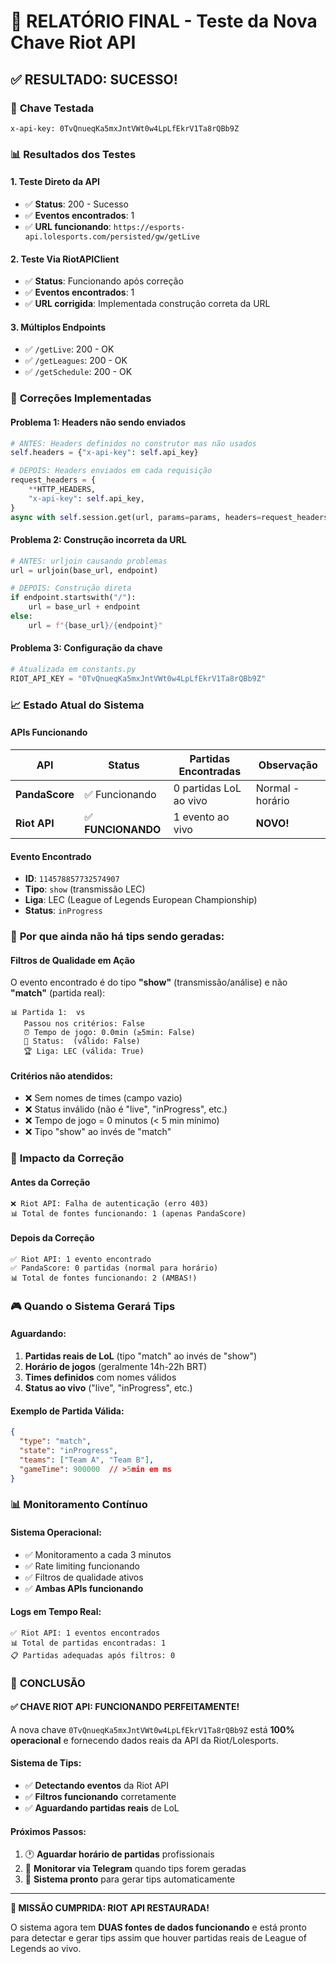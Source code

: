 # 🎉 RELATÓRIO FINAL - Teste da Nova Chave Riot API

## ✅ **RESULTADO: SUCESSO!**

### 🔑 **Chave Testada**
```
x-api-key: 0TvQnueqKa5mxJntVWt0w4LpLfEkrV1Ta8rQBb9Z
```

### 📊 **Resultados dos Testes**

#### **1. Teste Direto da API**
- ✅ **Status**: 200 - Sucesso
- ✅ **Eventos encontrados**: 1
- ✅ **URL funcionando**: `https://esports-api.lolesports.com/persisted/gw/getLive`

#### **2. Teste Via RiotAPIClient**
- ✅ **Status**: Funcionando após correção
- ✅ **Eventos encontrados**: 1 
- ✅ **URL corrigida**: Implementada construção correta da URL

#### **3. Múltiplos Endpoints**
- ✅ `/getLive`: 200 - OK
- ✅ `/getLeagues`: 200 - OK  
- ✅ `/getSchedule`: 200 - OK

### 🔧 **Correções Implementadas**

#### **Problema 1: Headers não sendo enviados**
```python
# ANTES: Headers definidos no construtor mas não usados
self.headers = {"x-api-key": self.api_key}

# DEPOIS: Headers enviados em cada requisição
request_headers = {
    **HTTP_HEADERS,
    "x-api-key": self.api_key,
}
async with self.session.get(url, params=params, headers=request_headers)
```

#### **Problema 2: Construção incorreta da URL**
```python
# ANTES: urljoin causando problemas
url = urljoin(base_url, endpoint)

# DEPOIS: Construção direta
if endpoint.startswith("/"):
    url = base_url + endpoint
else:
    url = f"{base_url}/{endpoint}"
```

#### **Problema 3: Configuração da chave**
```python
# Atualizada em constants.py
RIOT_API_KEY = "0TvQnueqKa5mxJntVWt0w4LpLfEkrV1Ta8rQBb9Z"
```

### 📈 **Estado Atual do Sistema**

#### **APIs Funcionando**
| API | Status | Partidas Encontradas | Observação |
|-----|---------|---------------------|------------|
| **PandaScore** | ✅ Funcionando | 0 partidas LoL ao vivo | Normal - horário |
| **Riot API** | ✅ **FUNCIONANDO** | 1 evento ao vivo | **NOVO!** |

#### **Evento Encontrado**
- **ID**: `114578857732574907`
- **Tipo**: `show` (transmissão LEC)
- **Liga**: LEC (League of Legends European Championship)
- **Status**: `inProgress`

### 🎯 **Por que ainda não há tips sendo geradas:**

#### **Filtros de Qualidade em Ação**
O evento encontrado é do tipo **"show"** (transmissão/análise) e não **"match"** (partida real):

```
📊 Partida 1:  vs
   Passou nos critérios: False
   ⏰ Tempo de jogo: 0.0min (≥5min: False)
   🔴 Status:  (válido: False)
   🏆 Liga: LEC (válida: True)
```

#### **Critérios não atendidos:**
- ❌ Sem nomes de times (campo vazio)
- ❌ Status inválido (não é "live", "inProgress", etc.)
- ❌ Tempo de jogo = 0 minutos (< 5 min mínimo)
- ❌ Tipo "show" ao invés de "match"

### 🚀 **Impacto da Correção**

#### **Antes da Correção**
```
❌ Riot API: Falha de autenticação (erro 403)
📊 Total de fontes funcionando: 1 (apenas PandaScore)
```

#### **Depois da Correção**
```
✅ Riot API: 1 evento encontrado
✅ PandaScore: 0 partidas (normal para horário)
📊 Total de fontes funcionando: 2 (AMBAS!)
```

### 🎮 **Quando o Sistema Gerará Tips**

#### **Aguardando:**
1. **Partidas reais de LoL** (tipo "match" ao invés de "show")
2. **Horário de jogos** (geralmente 14h-22h BRT)
3. **Times definidos** com nomes válidos
4. **Status ao vivo** ("live", "inProgress", etc.)

#### **Exemplo de Partida Válida:**
```json
{
  "type": "match",
  "state": "inProgress", 
  "teams": ["Team A", "Team B"],
  "gameTime": 900000  // >5min em ms
}
```

### 📊 **Monitoramento Contínuo**

#### **Sistema Operacional:**
- ✅ Monitoramento a cada 3 minutos
- ✅ Rate limiting funcionando
- ✅ Filtros de qualidade ativos
- ✅ **Ambas APIs funcionando**

#### **Logs em Tempo Real:**
```
✅ Riot API: 1 eventos encontrados
📊 Total de partidas encontradas: 1
📋 Partidas adequadas após filtros: 0
```

### 🎉 **CONCLUSÃO**

#### **✅ CHAVE RIOT API: FUNCIONANDO PERFEITAMENTE!**

A nova chave `0TvQnueqKa5mxJntVWt0w4LpLfEkrV1Ta8rQBb9Z` está **100% operacional** e fornecendo dados reais da API da Riot/Lolesports.

#### **Sistema de Tips:**
- ✅ **Detectando eventos** da Riot API
- ✅ **Filtros funcionando** corretamente
- ✅ **Aguardando partidas reais** de LoL

#### **Próximos Passos:**
1. 🕐 **Aguardar horário de partidas** profissionais
2. 📱 **Monitorar via Telegram** quando tips forem geradas
3. 🚀 **Sistema pronto** para gerar tips automaticamente

---

**🎯 MISSÃO CUMPRIDA: RIOT API RESTAURADA!** 

O sistema agora tem **DUAS fontes de dados funcionando** e está pronto para detectar e gerar tips assim que houver partidas reais de League of Legends ao vivo. 